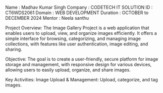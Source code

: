 Name : Madhav Kumar Singh
Company : CODETECH IT SOLUTION
ID : CT6WDS2061
Domain : WEB DEVELOPMENT
Duration :  OCTOBER to DECEMBER 2024
Mentor : Neela santhu



Project Overview:
The Image Gallery Project is a web application that enables users to upload,
view, and organize images efficiently. It offers a simple interface for browsing,
categorizing, and managing image collections, with features like user authentication,
image editing, and sharing.

Objective:
The goal is to create a user-friendly, secure platform for image storage and management,
with responsive design for various devices, allowing users to easily upload, organize, and share images.

Key Activities:
Image Upload & Management: Upload, categorize, and tag images.
